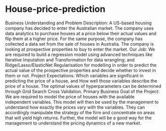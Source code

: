 # House-price-prediction
Business Understanding and Problem Description: A US-based housing company has decided to enter the Australian market. The company uses data analytics to purchase houses at a price below their actual values and flip them at a higher price. For the same purpose, the company has collected a data set from the sale of houses in Australia. The company is looking at prospective properties to buy to enter the market.  Our Job: We are required to build a regression model using advanced techniques like Iterative Imputation and Transformation for data wrangling; and Ridge/Lasso/ElasticNet Regularisation for modelling in order to predict the actual value of the prospective properties and decide whether to invest in them or not.  Project Expectations: Which variables are significant in predicting the price of a house, and How well those variables describe the price of a house. The optimal values of hyperparameters can be determined through Grid Search Cross Validation.  Primary Business Goal of the Project: We are required to model the price of houses with the available independent variables. This model will then be used by the management to understand how exactly the prices vary with the variables. They can accordingly manipulate the strategy of the firm and concentrate on areas that will yield high returns. Further, the model will be a good way for the management to understand the pricing dynamics of a new market.
